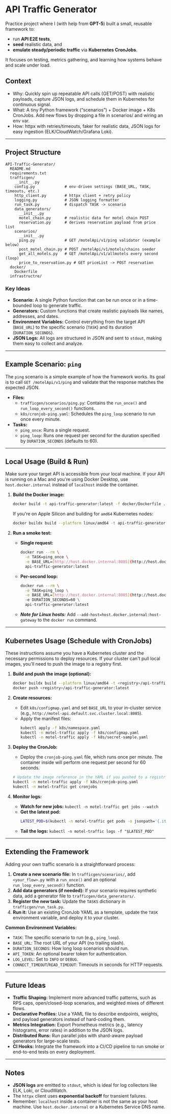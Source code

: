 # API Traffic Generator

Practice project where I (with help from **GPT-5**) built a small, reusable framework to:
- run **API E2E tests**,  
- **seed** realistic data, and  
- **emulate steady/periodic traffic** via **Kubernetes CronJobs**.  

It focuses on testing, metrics gathering, and learning how systems behave and scale under load.

## Context

- Why: Quickly spin up repeatable API calls (GET/POST) with realistic payloads, capture JSON logs, and schedule them in Kubernetes for continuous signal.
- What: A tiny Python framework (“scenarios”) + Docker image + K8s CronJobs. Add new flows by dropping a file in scenarios/ and wiring an env var.
- How: httpx with retries/timeouts, faker for realistic data, JSON logs for easy ingestion (ELK/CloudWatch/Grafana Loki).

---

## Project Structure

```
API-Traffic-Generator/
  README.md
  requirements.txt
  trafficgen/
    __init__.py
    config.py             # env-driven settings (BASE_URL, TASK, timeouts, etc.)
    http_client.py        # httpx client + retry policy
    logging.py            # JSON logging formatter
    run_task.py           # dispatch TASK -> scenario
    data_generators/
      __init__.py
      motel_chain.py      # realistic data for motel chain POST
      reservation.py      # derives reservation payload from price list
    scenarios/
      __init__.py
      ping.py             # GET /motelApi/v1/ping validator (example below)
      post_motel_chain.py # POST /motelApi/v1/motels/chains seeder
      get_all_motels.py   # GET /motelApi/v1/allmotels every second (loop)
      price_to_reservation.py # GET priceList -> POST reservation
  docker/
    Dockerfile
  infrastructre/
```

### Key Ideas

* **Scenario:** A single Python function that can be run once or in a time-bounded loop to generate traffic.
* **Generators:** Custom functions that create realistic payloads like names, addresses, and dates.
* **Environment Variables:** Control everything from the target API (`BASE_URL`) to the specific scenario (`TASK`) and its duration (`DURATION_SECONDS`).
* **JSON Logs:** All logs are structured in JSON and sent to `stdout`, making them easy to collect and analyze.

---

## Example Scenario: `ping`

The `ping` scenario is a simple example of how the framework works. Its goal is to call `GET /motelApi/v1/ping` and validate that the response matches the expected JSON.

* **Files:**
    * `trafficgen/scenarios/ping.py`: Contains the `run_once()` and `run_loop_every_second()` functions.
    * `k8s/cronjob-ping.yaml`: Schedules the `ping_loop` scenario to run once every minute.
* **Tasks:**
    * `ping_once`: Runs a single request.
    * `ping_loop`: Runs one request per second for the duration specified by `DURATION_SECONDS` (defaults to 60).

---

## Local Usage (Build & Run)

Make sure your target API is accessible from your local machine. If your API is running on a Mac and you're using Docker Desktop, use `host.docker.internal` instead of `localhost` inside the container.

1.  **Build the Docker image:**
    ```bash
    docker build -t api-traffic-generator:latest -f docker/Dockerfile .
    ```
    If you're on Apple Silicon and building for `amd64` Kubernetes nodes:
    ```bash
    docker buildx build --platform linux/amd64 -t api-traffic-generator:latest -f docker/Dockerfile .
    ```

2.  **Run a smoke test:**
    * **Single request:**
        ```bash
        docker run --rm \
          -e TASK=ping_once \
          -e BASE_URL=[http://host.docker.internal:8085](http://host.docker.internal:8085) \
          api-traffic-generator:latest
        ```
    * **Per-second loop:**
        ```bash
        docker run --rm \
          -e TASK=ping_loop \
          -e BASE_URL=[http://host.docker.internal:8085](http://host.docker.internal:8085) \
          -e DURATION_SECONDS=60 \
          api-traffic-generator:latest
        ```
    * ***Note for Linux hosts:*** Add `--add-host=host.docker.internal:host-gateway` to the `docker run` command.

---

## Kubernetes Usage (Schedule with CronJobs)

These instructions assume you have a Kubernetes cluster and the necessary permissions to deploy resources. If your cluster can't pull local images, you'll need to push the image to a registry first.

1.  **Build and push the image (optional):**
    ```bash
    docker buildx build --platform linux/amd64 -t <registry>/api-traffic-generator:latest -f docker/Dockerfile .
    docker push <registry>/api-traffic-generator:latest
    ```

2.  **Create resources:**
    * Edit `k8s/configmap.yaml` and set `BASE_URL` to your in-cluster service (e.g., `http://motel-api.default.svc.cluster.local:8085`).
    * Apply the manifest files:
        ```bash
        kubectl apply -f k8s/namespace.yaml
        kubectl -n motel-traffic apply -f k8s/configmap.yaml
        kubectl -n motel-traffic apply -f k8s/secret-sample.yaml
        ```

3.  **Deploy the CronJob:**
    * Deploy the `cronjob-ping.yaml` file, which runs once per minute. The container inside will perform one request per second for 60 seconds.
    ```bash
    # Update the image reference in the YAML if you pushed to a registry
    kubectl -n motel-traffic apply -f k8s/cronjob-ping.yaml
    kubectl -n motel-traffic get cronjobs
    ```

4.  **Monitor logs:**
    * **Watch for new jobs:** `kubectl -n motel-traffic get jobs --watch`
    * **Get the latest pod:**
        ```bash
        LATEST_POD=$(kubectl -n motel-traffic get pods -o jsonpath='{.items[-1:].metadata.name}')
        ```
    * **Tail the logs:** `kubectl -n motel-traffic logs -f "$LATEST_POD"`

---

## Extending the Framework

Adding your own traffic scenario is a straightforward process:

1.  **Create a new scenario file:** In `trafficgen/scenarios/`, add `<your_flow>.py` with a `run_once()` and an optional `run_loop_every_second()` function.
2.  **Add data generators (if needed):** If your scenario requires synthetic data, add a generator file to `trafficgen/data_generators/`.
3.  **Register the new task:** Update the `TASKS` dictionary in `trafficgen/run_task.py`.
4.  **Run it:** Use an existing CronJob YAML as a template, update the `TASK` environment variable, and deploy it to your cluster.

**Common Environment Variables:**
* `TASK`: The specific scenario to run (e.g., `ping_loop`).
* `BASE_URL`: The root URL of your API (no trailing slash).
* `DURATION_SECONDS`: How long loop scenarios should run.
* `API_TOKEN`: An optional bearer token for authentication.
* `LOG_LEVEL`: Set to `INFO` or `DEBUG`.
* `CONNECT_TIMEOUT`/`READ_TIMEOUT`: Timeouts in seconds for HTTP requests.

---

## Future Ideas

* **Traffic Shaping:** Implement more advanced traffic patterns, such as RPS caps, open/closed-loop scenarios, and weighted mixes of different flows.
* **Declarative Profiles:** Use a YAML file to describe endpoints, weights, and payload generators instead of hard-coding them.
* **Metrics Integration:** Export Prometheus metrics (e.g., latency histograms, error rates) in addition to the JSON logs.
* **Distributed Runs:** Run parallel jobs with shard-aware payload generators for large-scale tests.
* **CI Hooks:** Integrate the framework into a CI/CD pipeline to run smoke or end-to-end tests on every deployment.

---

## Notes
* **JSON logs** are emitted to `stdout`, which is ideal for log collectors like ELK, Loki, or CloudWatch.
* The `httpx` client uses **exponential backoff** for transient failures.
* Remember: `localhost` inside a container is not the same as your host machine. Use `host.docker.internal` or a Kubernetes Service DNS name.
